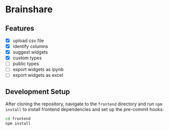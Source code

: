 # Brainshare

## Features

- [x] upload csv file
- [x] identify columns
- [x] suggest widgets
- [x] custom types
- [ ] public types
- [ ] export widgets as ipynb
- [ ] export widgets as excel

## Development Setup

After cloning the repository, navigate to the `frontend` directory and run `npm install` to install frontend dependencies and set up the pre-commit hooks:

```bash
cd frontend
npm install
```

